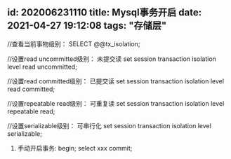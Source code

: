 id: 202006231110
title: Mysql事务开启
date: 2021-04-27 19:12:08
tags: "存储层"
---------

//查看当前事物级别：
SELECT @@tx_isolation;

//设置read uncommitted级别： 未提交读
set session transaction isolation level read uncommitted;

//设置read committed级别：  已提交读
set session transaction isolation level read committed;

//设置repeatable read级别：  可重复读
set session transaction isolation level repeatable read;

//设置serializable级别：  可串行化
set session transaction isolation level serializable;

1. 手动开启事务:
begin;
select xxx 
commit;